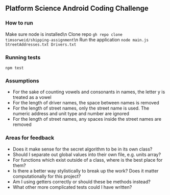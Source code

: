 ## Platform Science Android Coding Challenge

### How to run

Make sure node is installed\n
Clone repo `gh repo clone timsorweid/shipping-assignment`\n
Run the application `node main.js StreetAddresses.txt Drivers.txt`

### Running tests

`npm test`

### Assumptions

-    For the sake of counting vowels and consonants in names, the letter y is treated as a vowel
-    For the length of driver names, the space between names is removed
-    For the length of street names, only the street name is used. The numeric address and unit type and number are ignored
-    For the length of street names, any spaces inside the street names are removed

### Areas for feedback

-    Does it make sense for the secret algorithm to be in its own class?
-    Should I separate out global values into their own file, e.g. units array?
-    For functions which exist outside of a class, where is the best place for them?
-    Is there a better way stylistically to break up the work? Does it matter computationally for this project?
-    Am I using getters correctly or should these be methods instead?
-    What other more complicated tests could I have written?
